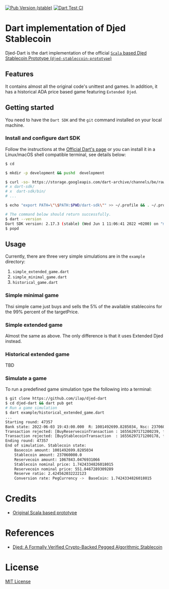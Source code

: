 [![Pub Version (stable)](https://img.shields.io/pub/v/djed?color=important&label=pub%20stable&logo=dart)](https://pub.dartlang.org/packages/djed)
[![Dart Test CI](https://github.com/ilap/djed-dart/actions/workflows/dart.yml/badge.svg)](https://github.com/ilap/djed-dart/actions/workflows/dart.yml)
# Dart implementation of Djed Stablecoin

Djed-Dart is the dart implementation of the official [`Scala` based Djed Stablecoin Prototype (`djed-stableccoin-prototype`)](https://github.com/input-output-hk/djed-stablecoin-prototype)


## Features

It contains almost all the original code's unittest and games. In addition, it has a historical ADA price based game featuring `Extended Djed`.

## Getting started

You need to have the `Dart SDK` and the `git` command installed on your local machine.


### Install and configure dart SDK
Follow the instructions at the [Official Dart's page](https://dart.dev/get-dart) or you can install it in a Linux/macOS shell compatible terminal, see details below:

``` bash
$ cd 

$ mkdir -p development && pushd  development

$ curl -so- https://storage.googleapis.com/dart-archive/channels/be/raw/latest/sdk/dartsdk-linux-x64-release.zip | tar -xzvf -
# x dart-sdk/
# x  dart-sdk/bin/
# ...

$ echo "export PATH=\"\$PATH:$PWD/dart-sdk\"" >> ~/.profile && . ~/.profile

# The command below should return successfully.
$ dart --version
Dart SDK version: 2.17.3 (stable) (Wed Jun 1 11:06:41 2022 +0200) on "macos_x64"
$ popd
```


## Usage

Currently, there are three very simple simulations are in the `example` directory:
1. `simple_extended_game.dart`
2. `simple_minimal_game.dart`
3. `historical_game.dart`


### Simple minimal game
Thsi simple came just buys and sells the 5% of the available stablecoins for the 99% percent of the targetPrice.
### Simple extended game

Almost the same as above. The only difference is that it uses Extended Djed instead.
### Historical extended game
TBD

### Simulate a game
To run a predefined game simulation type the following into a terminal:
 
``` bash
$ git clone https://github.com/ilap/djed-dart
$ cd djed-dart && dart pub get
# Run a game simulation
$ dart example/historical_extended_game.dart
...
Starting round: 47357
Bank state: 2022-06-03 19:43:00.000  R: 1001492699.8285034, Nsc: 237060000.0, Nrc: 1067843.0476931066, r: 2.424562032222123, x-rate: 0.57391
Transaction rejected: [BuyReservecoinTransaction : 16556297171200239, from: 1, amountRC: 551046.7289309289]
Transaction rejected: [BuyStablecoinTransaction  : 16556297171200178, from: 1, amountSC: 10000.0]
Ending round: 47357
End of simulation. Stablecoin state:
	Basecoin amount: 1001492699.8285034
	Stablecoin amount: 237060000.0
	Reservecoin amount: 1067843.0476931066
	Stablecoin nominal price: 1.7424334826018015
	Reservecoin nominal price: 551.0467289309289
	Reserve ratio: 2.424562032222123
	Conversion rate: PegCurrency ->  BaseCoin: 1.7424334826018015
```

# Credits
- [Original Scala based prototype](https://github.com/input-output-hk/djed-stablecoin-prototype)
# References
- [Djed: A Formally Verified Crypto-Backed Pegged Algorithmic Stablecoin](https://eprint.iacr.org/2021/1069.pdf)

# License

[MIT License](https://github.com/ilap/pinenacl-dart/blob/master/LICENSE)
